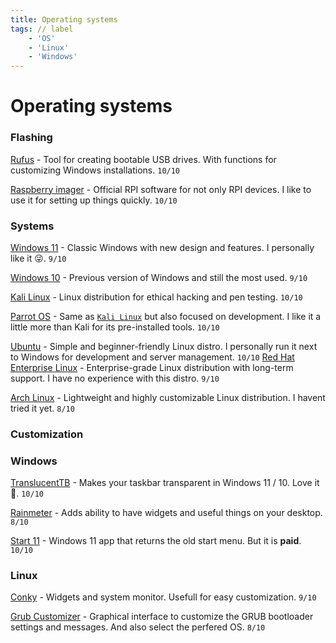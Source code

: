 ```yaml
---
title: Operating systems
tags: // label
    - 'OS'
    - 'Linux'
    - 'Windows'
---
```


# Operating systems

### Flashing
[Rufus](https://rufus.ie/) - Tool for creating bootable USB drives. With functions for customizing Windows installations. ```10/10```
<br>

[Raspberry imager](https://www.raspberrypi.org/software/) - Official RPI software for not only RPI devices. I like to use it for setting up things quickly. ```10/10```

### Systems
[Windows 11](https://www.microsoft.com/en-us/windows/windows-11) - Classic Windows with new design and features. I personally like it 😜. ```9/10```
<br>

[Windows 10](https://www.microsoft.com/en-us/windows/windows-10) - Previous version of Windows and still the most used. ```9/10```
<br>

[Kali Linux](https://www.kali.org/) - Linux distribution for ethical hacking and pen testing. ```10/10```
<br>

[Parrot OS](https://parrotsec.org/) - Same as [`Kali Linux`](#systems) but also focused on development. I like it a little more than Kali for its pre-installed tools. ```10/10```
<br>

[Ubuntu](https://ubuntu.com/) - Simple and beginner-friendly Linux distro. I personally run it next to Windows for development and server management. ```10/10```
[Red Hat Enterprise Linux](https://www.redhat.com/en/technologies/linux-platforms/enterprise-linux) - Enterprise-grade Linux distribution with long-term support. I have no experience with this distro. ```9/10```
<br>

[Arch Linux](https://archlinux.org/) - Lightweight and highly customizable Linux distribution. I havent tried it yet. ```8/10```

### Customization

### Windows
[TranslucentTB](https://github.com/TranslucentTB/TranslucentTB) - Makes your taskbar transparent in Windows 11 / 10. Love it 💖. ```10/10```
<br>

[Rainmeter](https://www.rainmeter.net/) - Adds ability to have widgets and useful things on your desktop. ```8/10```
<br>

[Start 11](https://www.startallback.com/) - Windows 11 app that returns the old start menu. But it is **paid**.  ```10/10```

### Linux
[Conky](https://github.com/brndnmtthws/conky) - Widgets and system monitor. Usefull for easy customization. ```9/10```
<br>

[Grub Customizer](https://launchpad.net/grub-customizer) - Graphical interface to customize the GRUB bootloader settings and messages. And also select the perfered OS. ```8/10```
<br>